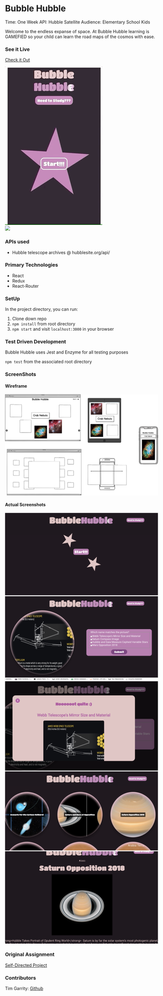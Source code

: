 # Bubble Hubble

Time: One Week
API: Hubble Satellite
Audience: Elementary School Kids

Welcome to the endless expanse of space. At Bubble Hubble learning is GAMEFIED so your child can learn the road maps of the cosmos with ease.

### See it Live
[Check it Out](https://salamandastron1.github.io/hubble-bubble)

![](https://raw.githubusercontent.com/Salamandastron1/hubble-bubble/0e53fd729ef1b28476fcac4c45caba5427bb716e/public/mobile_bubble.gif)
<br>
![](https://raw.githubusercontent.com/Salamandastron1/hubble-bubble/0e53fd729ef1b28476fcac4c45caba5427bb716e/public/desktop_bubble.gif)

### APIs used
* Hubble telescope archives @ hubblesite.org/api/

### Primary Technologies
* React
* Redux
* React-Router

### SetUp

In the project directory, you can run:

1. Clone down repo
2. `npm install` from root directory
3. `npm start` and visit `localhost:3000` in your browser

### Test Driven Development

Bubble Hubble uses Jest and Enzyme for all testing purposes

`npm test` from the associated root directory

### ScreenShots

#### Wireframe

![Wireframe](./public/bubble-hubble.png)

#### Actual Screenshots

![ScreenShot1](./public/1-screenshot.png)
![ScreenShot2](./public/2-screenshot.png)
![ScreenShot3](./public/3-screenshot.png)
![ScreenShot4](./public/4-screenshot.png)
![ScreenShot5](./public/5-screenshot.png)

### Original Assignment

[Self-Directed Project](http://frontend.turing.io/projects/self-directed-project.html)

### Contributors

Tim Garrity: [Github](https://github.com/Salamandastron1)<br>
